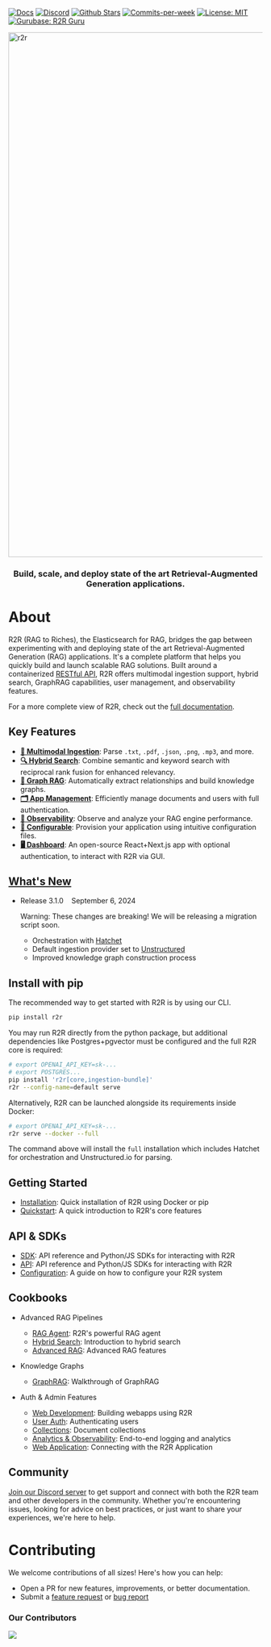 <p align="left">
  <a href="https://r2r-docs.sciphi.ai"><img src="https://img.shields.io/badge/docs.sciphi.ai-3F16E4" alt="Docs"></a>
  <a href="https://discord.gg/p6KqD2kjtB"><img src="https://img.shields.io/discord/1120774652915105934?style=social&logo=discord" alt="Discord"></a>
  <a href="https://github.com/SciPhi-AI"><img src="https://img.shields.io/github/stars/SciPhi-AI/R2R" alt="Github Stars"></a>
  <a href="https://github.com/SciPhi-AI/R2R/pulse"><img src="https://img.shields.io/github/commit-activity/w/SciPhi-AI/R2R" alt="Commits-per-week"></a>
  <a href="https://opensource.org/licenses/MIT"><img src="https://img.shields.io/badge/License-MIT-purple.svg" alt="License: MIT"></a>
  <a href="https://gurubase.io/g/r2r"><img src="https://img.shields.io/badge/Gurubase-Ask%20R2R%20Guru-006BFF" alt="Gurubase: R2R Guru"></a>
</p>

<img width="1041" alt="r2r" src="https://github.com/user-attachments/assets/b6ee6a78-5d37-496d-ae10-ce18eee7a1d6">
<h3 align="center">
Build, scale, and deploy state of the art Retrieval-Augmented Generation applications.
</h3>

# About
R2R (RAG to Riches), the Elasticsearch for RAG, bridges the gap between experimenting with and deploying state of the art Retrieval-Augmented Generation (RAG) applications. It's a complete platform that helps you quickly build and launch scalable RAG solutions. Built around a containerized [RESTful API](https://r2r-docs.sciphi.ai/api-reference/introduction), R2R offers multimodal ingestion support, hybrid search, GraphRAG capabilities, user management, and observability features.

For a more complete view of R2R, check out the [full documentation](https://r2r-docs.sciphi.ai/).

## Key Features
- [**📁 Multimodal Ingestion**](https://r2r-docs.sciphi.ai/documentation/configuration/ingestion/overview): Parse `.txt`, `.pdf`, `.json`, `.png`, `.mp3`, and more.
- [**🔍 Hybrid Search**](https://r2r-docs.sciphi.ai/cookbooks/hybrid-search): Combine semantic and keyword search with reciprocal rank fusion for enhanced relevancy.
- [**🔗 Graph RAG**](https://r2r-docs.sciphi.ai/cookbooks/graphrag): Automatically extract relationships and build knowledge graphs.
- [**🗂️ App Management**](https://r2r-docs.sciphi.ai/cookbooks/user-auth): Efficiently manage documents and users with full authentication.
- [**🔭 Observability**](https://r2r-docs.sciphi.ai/cookbooks/observability): Observe and analyze your RAG engine performance.
- [**🧩 Configurable**](https://r2r-docs.sciphi.ai/documentation/configuration/introduction): Provision your application using intuitive configuration files.
- [**🖥️ Dashboard**](https://github.com/SciPhi-AI/R2R-Dashboard): An open-source React+Next.js app with optional authentication, to interact with R2R via GUI.


## [What's New](https://r2r-docs.sciphi.ai/introduction/whats-new)

- Release 3.1.0&nbsp;&nbsp;&nbsp;&nbsp;September 6, 2024&nbsp;&nbsp;&nbsp;&nbsp;

  Warning: These changes are breaking! We will be releasing a migration script soon.
  - Orchestration with [Hatchet](https://github.com/hatchet-dev/hatchet)
  - Default ingestion provider set to [Unstructured](https://docs.unstructured.io/welcome)
  - Improved knowledge graph construction process


## Install with pip
The recommended way to get started with R2R is by using our CLI.

```bash
pip install r2r
```


You may run R2R directly from the python package, but additional dependencies like Postgres+pgvector must be configured and the full R2R core is required:

```bash
# export OPENAI_API_KEY=sk-...
# export POSTGRES...
pip install 'r2r[core,ingestion-bundle]'
r2r --config-name=default serve
```

Alternatively, R2R can be launched alongside its requirements inside Docker:

```bash
# export OPENAI_API_KEY=sk-...
r2r serve --docker --full
```

The command above will install the `full` installation which includes Hatchet for orchestration and Unstructured.io for parsing.


## Getting Started

- [Installation](https://r2r-docs.sciphi.ai/documentation/installation): Quick installation of R2R using Docker or pip
- [Quickstart](https://r2r-docs.sciphi.ai/documentation/quickstart): A quick introduction to R2R's core features

## API & SDKs

- [SDK](https://r2r-docs.sciphi.ai/documentation/python-sdk): API reference and Python/JS SDKs for interacting with R2R
- [API](https://r2r-docs.sciphi.ai/api-reference/introduction): API reference and Python/JS SDKs for interacting with R2R
- [Configuration](https://r2r-docs.sciphi.ai/documentation/configuration/introduction): A guide on how to configure your R2R system

## Cookbooks

- Advanced RAG Pipelines
  - [RAG Agent](https://r2r-docs.sciphi.ai/cookbooks/agent): R2R's powerful RAG agent
  - [Hybrid Search](https://r2r-docs.sciphi.ai/cookbooks/hybrid-search): Introduction to hybrid search
  - [Advanced RAG](https://r2r-docs.sciphi.ai/cookbooks/advanced-rag): Advanced RAG features

- Knowledge Graphs
  - [GraphRAG](https://r2r-docs.sciphi.ai/cookbooks/graphrag): Walkthrough of GraphRAG

- Auth & Admin Features
  - [Web Development](https://r2r-docs.sciphi.ai/cookbooks/web-dev): Building webapps using R2R
  - [User Auth](https://r2r-docs.sciphi.ai/cookbooks/user-auth): Authenticating users
  - [Collections](https://r2r-docs.sciphi.ai/cookbooks/collections): Document collections
  - [Analytics & Observability](https://r2r-docs.sciphi.ai/cookbooks/observability): End-to-end logging and analytics
  - [Web Application](https://r2r-docs.sciphi.ai/cookbooks/application): Connecting with the R2R Application

## Community

[Join our Discord server](https://discord.gg/p6KqD2kjtB) to get support and connect with both the R2R team and other developers in the community. Whether you're encountering issues, looking for advice on best practices, or just want to share your experiences, we're here to help.

# Contributing

We welcome contributions of all sizes! Here's how you can help:

- Open a PR for new features, improvements, or better documentation.
- Submit a [feature request](https://github.com/SciPhi-AI/R2R/issues/new?assignees=&labels=&projects=&template=feature_request.md&title=) or [bug report](https://github.com/SciPhi-AI/R2R/issues/new?assignees=&labels=&projects=&template=bug_report.md&title=)

### Our Contributors
<a href="https://github.com/SciPhi-AI/R2R/graphs/contributors">
  <img src="https://contrib.rocks/image?repo=SciPhi-AI/R2R" />
</a>
